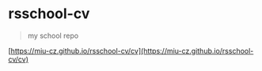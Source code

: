 # rsschool-cv

> my school repo

[https://miu-cz.github.io/rsschool-cv/cv](https://miu-cz.github.io/rsschool-cv/cv)

